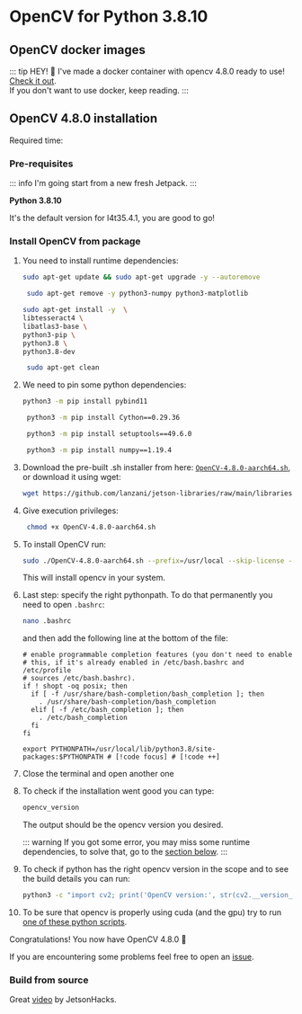 # OpenCV for Python 3.8.10

## OpenCV docker images

::: tip HEY! 👋
I've made a docker container with opencv 4.8.0 ready to use! [Check it out](/libraries/opencv/overview#docker-images).
<br>
If you don't want to use docker, keep reading.
:::

## OpenCV 4.8.0 installation

Required time: <Badge type="info" text="25 min" />

### Pre-requisites

::: info
I'm going start from a new fresh Jetpack.
:::

**Python 3.8.10**

It's the default version for l4t35.4.1, you are good to go!

### Install OpenCV from package

1. You need to install runtime dependencies:
    ```bash
    sudo apt-get update && sudo apt-get upgrade -y --autoremove
    ```
   ```bash
    sudo apt-get remove -y python3-numpy python3-matplotlib
    ```
    ```bash
    sudo apt-get install -y  \
    libtesseract4 \
    libatlas3-base \
    python3-pip \
    python3.8 \
    python3.8-dev
    ```
    ```bash
     sudo apt-get clean
     ```
2. We need to pin some python dependencies:
    ```bash
    python3 -m pip install pybind11
    ```
   ```bash
    python3 -m pip install Cython==0.29.36
    ```
   ```bash
    python3 -m pip install setuptools==49.6.0
    ```
   ```bash
    python3 -m pip install numpy==1.19.4
    ```

3. Download the pre-built .sh installer from
   here: [`OpenCV-4.8.0-aarch64.sh`](https://github.com/lanzani/jetson-libraries/raw/main/libraries/opencv/l4t35.4.1/py3.8.10/OpenCV-4.8.0-aarch64.sh),
   or download it using wget:
    ```bash
    wget https://github.com/lanzani/jetson-libraries/raw/main/libraries/opencv/l4t35.4.1/py3.8.10/OpenCV-4.8.0-aarch64.sh
    ```

4. Give execution privileges:
   ```bash
    chmod +x OpenCV-4.8.0-aarch64.sh
    ```

5. To install OpenCV run:

    ```bash
    sudo ./OpenCV-4.8.0-aarch64.sh --prefix=/usr/local --skip-license --exclude-subdir
    ```
   This will install opencv in your system.

6. Last step: specify the right pythonpath. To do that permanently you need to open `.bashrc`:
    ```bash
    nano .bashrc
    ```
   and then add the following line at the bottom of the file:
   ```bash:line-numbers=118
   # enable programmable completion features (you don't need to enable
   # this, if it's already enabled in /etc/bash.bashrc and /etc/profile
   # sources /etc/bash.bashrc).
   if ! shopt -oq posix; then
     if [ -f /usr/share/bash-completion/bash_completion ]; then
       . /usr/share/bash-completion/bash_completion
     elif [ -f /etc/bash_completion ]; then
       . /etc/bash_completion
     fi
   fi
   
   export PYTHONPATH=/usr/local/lib/python3.8/site-packages:$PYTHONPATH # [!code focus] # [!code ++]
   ```
7. Close the terminal and open another one

8. To check if the installation went good you can type:
    ```bash
    opencv_version
    ```
   The output should be the opencv version you desired.

   ::: warning
   If you got some error, you may miss some runtime dependencies, to solve that, go to
   the [section below](#check-for-missing-runtime-dependencies).
   :::

9. To check if python has the right opencv version in the scope and to see the build details you can run:

    ```bash
    python3 -c "import cv2; print('OpenCV version:', str(cv2.__version__)); print(cv2.getBuildInformation())"
    ```

10. To be sure that opencv is properly using cuda (and the gpu) try to
    run [one of these python scripts](/libraries/opencv/overview#test-gpu-support).

Congratulations! You now have OpenCV 4.8.0 🎉

If you are encountering some problems feel free to open an [issue](https://github.com/lanzani/jetson-docs/issues).

### Build from source

Great [video](https://www.youtube.com/watch?v=BCNnqTFi-Gs) by JetsonHacks.
